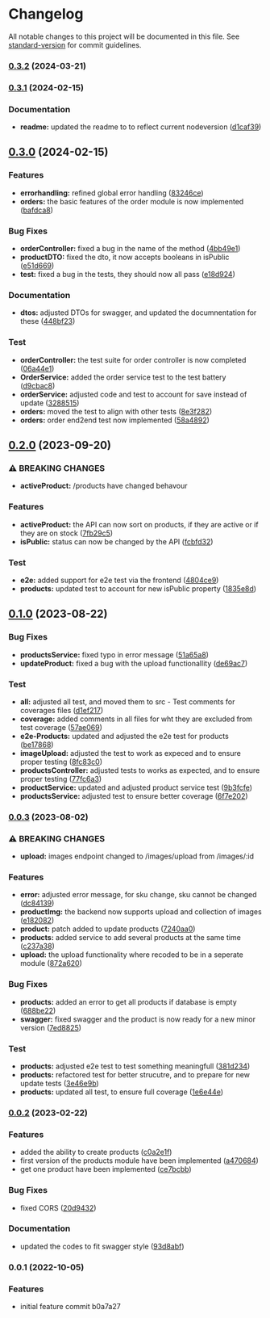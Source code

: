 # Changelog

All notable changes to this project will be documented in this file. See [standard-version](https://github.com/conventional-changelog/standard-version) for commit guidelines.

### [0.3.2](https://codeberg.org/hjmosedk/eCommerceAPI/compare/v0.3.1...v0.3.2) (2024-03-21)

### [0.3.1](https://codeberg.org/hjmosedk/eCommerceAPI/compare/v0.3.0...v0.3.1) (2024-02-15)


### Documentation

* **readme:** updated the readme to to reflect current nodeversion ([d1caf39](https://codeberg.org/hjmosedk/eCommerceAPI/commits/d1caf39af2e9d1e359b66041f697ab4ae087a177))

## [0.3.0](https://codeberg.org/hjmosedk/eCommerceAPI/compare/v0.2.0...v0.3.0) (2024-02-15)


### Features

* **errorhandling:** refined global error handling ([83246ce](https://codeberg.org/hjmosedk/eCommerceAPI/commits/83246ce8dd309f51456f0b73f865b241f89cf117))
* **orders:** the basic features of the order module is now implemented ([bafdca8](https://codeberg.org/hjmosedk/eCommerceAPI/commits/bafdca828265fea454096c55dccedc63795be2d6))


### Bug Fixes

* **orderController:** fixed a bug in the name of the method ([4bb49e1](https://codeberg.org/hjmosedk/eCommerceAPI/commits/4bb49e18f4a1001500b59becc1a30c529c0c8e06))
* **productDTO:** fixed the dto, it now accepts booleans in isPublic ([e51d669](https://codeberg.org/hjmosedk/eCommerceAPI/commits/e51d669edde037a1f6827bfc21e0205c0a9c429a))
* **test:** fixed a bug in the tests, they should now all pass ([e18d924](https://codeberg.org/hjmosedk/eCommerceAPI/commits/e18d92424a02fa817cab477627093252d0c55c08))


### Documentation

* **dtos:** adjusted DTOs for swagger, and updated the documnentation for these ([448bf23](https://codeberg.org/hjmosedk/eCommerceAPI/commits/448bf233f9015215fe5e9a9c10c03f15d069b1a0))


### Test

* **orderController:** the test suite for order controller is now completed ([06a44e1](https://codeberg.org/hjmosedk/eCommerceAPI/commits/06a44e1e4d37b7d0da0cb0b82d2d26e44fa7a8c0))
* **OrderService:** added the order service test to the test battery ([d9cbac8](https://codeberg.org/hjmosedk/eCommerceAPI/commits/d9cbac8b1586c8ad0f9dd1dbf01597a1aa0b3c02))
* **orderService:** adjusted code and test to account for save instead of update ([3288515](https://codeberg.org/hjmosedk/eCommerceAPI/commits/3288515d9ff64032861d579bbc3676ffe44d1d3d))
* **orders:** moved the test to align with other tests ([8e3f282](https://codeberg.org/hjmosedk/eCommerceAPI/commits/8e3f2828e882288b49c339e1d494135fc4ac2b64))
* **orders:** order end2end test now implemented ([58a4892](https://codeberg.org/hjmosedk/eCommerceAPI/commits/58a48921e384cb23492541b34d19acfcf63bebb5))

## [0.2.0](https://codeberg.org/hjmosedk/eCommerceAPI/compare/v0.1.0...v0.2.0) (2023-09-20)


### ⚠ BREAKING CHANGES

* **activeProduct:** /products have changed behavour

### Features

* **activeProduct:** the API can now sort on products, if they are active or if they are on stock ([7fb29c5](https://codeberg.org/hjmosedk/eCommerceAPI/commits/7fb29c5a844aa43cea63394c05bc743f49be3397))
* **isPublic:** status can now be changed by the API ([fcbfd32](https://codeberg.org/hjmosedk/eCommerceAPI/commits/fcbfd3258c24f10f25bb1c166186d141145c8e1b))


### Test

* **e2e:** added support for e2e test via the frontend ([4804ce9](https://codeberg.org/hjmosedk/eCommerceAPI/commits/4804ce9763a758904f65acbefc0923717ba8f86d))
* **products:** updated test to account for new isPublic property ([1835e8d](https://codeberg.org/hjmosedk/eCommerceAPI/commits/1835e8d05b59430462f30eef4179204a1bef23a6))

## [0.1.0](https://codeberg.org/hjmosedk/eCommerceAPI/compare/v0.0.3...v0.1.0) (2023-08-22)


### Bug Fixes

* **productsService:** fixed typo in error message ([51a65a8](https://codeberg.org/hjmosedk/eCommerceAPI/commits/51a65a85ad163c218cf34c56a814cd43fff4c71c))
* **updateProduct:** fixed a bug with the upload functionallity ([de69ac7](https://codeberg.org/hjmosedk/eCommerceAPI/commits/de69ac75db7d92f751c8feb10f0bbc10694e8709))


### Test

* **all:** adjusted all test, and moved them to src - Test comments for coverages files ([d1ef217](https://codeberg.org/hjmosedk/eCommerceAPI/commits/d1ef217807f5276622a107f292bef4225b99ac4c))
* **coverage:** added comments in all files for wht they are excluded from test coverage ([57ae069](https://codeberg.org/hjmosedk/eCommerceAPI/commits/57ae069a42f42f71165cc42c7482ce2f8aa609f0))
* **e2e-Products:** updated and adjusted the e2e test for products ([be17868](https://codeberg.org/hjmosedk/eCommerceAPI/commits/be17868d0a407af1aa7f7b8149f9a9c431524915))
* **imageUpload:** adjusted the test to work as expeced and to ensure proper testing ([8fc83c0](https://codeberg.org/hjmosedk/eCommerceAPI/commits/8fc83c01809e0ef619d7216a189abe642091f9b0))
* **productsController:** adjusted tests to works as expected, and to ensure proper testing ([77fc6a3](https://codeberg.org/hjmosedk/eCommerceAPI/commits/77fc6a391144be7a8e24943282186c0a2f33bbeb))
* **productService:** updated and adjusted product service test ([9b3fcfe](https://codeberg.org/hjmosedk/eCommerceAPI/commits/9b3fcfe9e70b2ce554844d6dbb722206db0e4bfc))
* **productsService:** adjusted test to ensure better coverage ([6f7e202](https://codeberg.org/hjmosedk/eCommerceAPI/commits/6f7e202d42a6ccffe14e12b785686d24d39b56ee))

### [0.0.3](https://codeberg.org/hjmosedk/eCommerceAPI/compare/v0.0.2...v0.0.3) (2023-08-02)

### ⚠ BREAKING CHANGES

- **upload:** images endpoint changed to /images/upload from /images/:id

### Features

- **error:** adjusted error message, for sku change, sku cannot be changed ([dc84139](https://codeberg.org/hjmosedk/eCommerceAPI/commits/dc8413964c133d4c0041e7c694f765a97e0db1d2))
- **productImg:** the backend now supports upload and collection of images ([e182082](https://codeberg.org/hjmosedk/eCommerceAPI/commits/e1820827681bceb02f87822cbca4e48782f4b6e7))
- **product:** patch added to update products ([7240aa0](https://codeberg.org/hjmosedk/eCommerceAPI/commits/7240aa0066dc13903b6a07f12a63a385072ec5ce))
- **products:** added service to add several products at the same time ([c237a38](https://codeberg.org/hjmosedk/eCommerceAPI/commits/c237a388fee44729883fad2c7a58a72504d929ee))
- **upload:** the upload functionality where recoded to be in a seperate module ([872a620](https://codeberg.org/hjmosedk/eCommerceAPI/commits/872a6200b9867ddd5b5fba8f55fb7b82bef09366))

### Bug Fixes

- **products:** added an error to get all products if database is empty ([688be22](https://codeberg.org/hjmosedk/eCommerceAPI/commits/688be22bad666feb40bc6af1849c4fe085e7e94c))
- **swagger:** fixed swagger and the product is now ready for a new minor version ([7ed8825](https://codeberg.org/hjmosedk/eCommerceAPI/commits/7ed882514c3e1525f8cbe4c5961fdcb19a466872))

### Test

- **products:** adjusted e2e test to test something meaningfull ([381d234](https://codeberg.org/hjmosedk/eCommerceAPI/commits/381d234f8e38f0b568fd101cc2550999ccd3c770))
- **products:** refactored test for better strucutre, and to prepare for new update tests ([3e46e9b](https://codeberg.org/hjmosedk/eCommerceAPI/commits/3e46e9bb41ec850386e53028b8925820b222ce2f))
- **products:** updated all test, to ensure full coverage ([1e6e44e](https://codeberg.org/hjmosedk/eCommerceAPI/commits/1e6e44ebdfdee971031382f118bcba3ee491b185))

### [0.0.2](https://codeberg.org/hjmosedk/eCommerceAPI/compare/v0.0.1...v0.0.2) (2023-02-22)

### Features

- added the ability to create products ([c0a2e1f](https://codeberg.org/hjmosedk/eCommerceAPI/commits/c0a2e1f24ed3fa200b581f7013e04c857820da99))
- first version of the products module have been implemented ([a470684](https://codeberg.org/hjmosedk/eCommerceAPI/commits/a47068485f94eb8ef8b080f1a3b15a103a7c8f2b))
- get one product have been implemented ([ce7bcbb](https://codeberg.org/hjmosedk/eCommerceAPI/commits/ce7bcbb1303b97855cc6d21eb8934be9c74f7d41))

### Bug Fixes

- fixed CORS ([20d9432](https://codeberg.org/hjmosedk/eCommerceAPI/commits/20d94323011089d5250763563887328584138dbf))

### Documentation

- updated the codes to fit swagger style ([93d8abf](https://codeberg.org/hjmosedk/eCommerceAPI/commits/93d8abf015a3421eba9aa15df0a0339166dbaa3e))

### 0.0.1 (2022-10-05)

### Features

- initial feature commit b0a7a27
